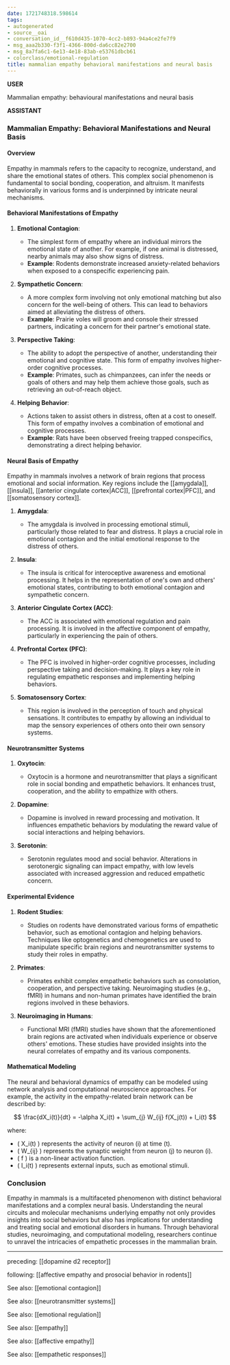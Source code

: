 ```yaml
---
date: 1721748318.598614
tags:
- autogenerated
- source__oai
- conversation_id__f610d435-1070-4cc2-b893-94a4ce2fe7f9
- msg_aaa2b330-f3f1-4366-800d-da6cc82e2700
- msg_8a7fa6c1-6e13-4e18-83ab-e53761dbcb61
- colorclass/emotional-regulation
title: mammalian empathy behavioral manifestations and neural basis
---
```


**USER**

Mammalian empathy: behavioural manifestations and neural basis


**ASSISTANT**

### Mammalian Empathy: Behavioral Manifestations and Neural Basis

#### Overview

Empathy in mammals refers to the capacity to recognize, understand, and share the emotional states of others. This complex social phenomenon is fundamental to social bonding, cooperation, and altruism. It manifests behaviorally in various forms and is underpinned by intricate neural mechanisms.

#### Behavioral Manifestations of Empathy

1. **Emotional Contagion**:
    - The simplest form of empathy where an individual mirrors the emotional state of another. For example, if one animal is distressed, nearby animals may also show signs of distress.
    - **Example**: Rodents demonstrate increased anxiety-related behaviors when exposed to a conspecific experiencing pain.

2. **Sympathetic Concern**:
    - A more complex form involving not only emotional matching but also concern for the well-being of others. This can lead to behaviors aimed at alleviating the distress of others.
    - **Example**: Prairie voles will groom and console their stressed partners, indicating a concern for their partner's emotional state.

3. **Perspective Taking**:
    - The ability to adopt the perspective of another, understanding their emotional and cognitive state. This form of empathy involves higher-order cognitive processes.
    - **Example**: Primates, such as chimpanzees, can infer the needs or goals of others and may help them achieve those goals, such as retrieving an out-of-reach object.

4. **Helping Behavior**:
    - Actions taken to assist others in distress, often at a cost to oneself. This form of empathy involves a combination of emotional and cognitive processes.
    - **Example**: Rats have been observed freeing trapped conspecifics, demonstrating a direct helping behavior.

#### Neural Basis of Empathy

Empathy in mammals involves a network of brain regions that process emotional and social information. Key regions include the [[amygdala]], [[insula]], [[anterior cingulate cortex|ACC]], [[prefrontal cortex|PFC]], and [[somatosensory cortex]].

1. **Amygdala**:
    - The amygdala is involved in processing emotional stimuli, particularly those related to fear and distress. It plays a crucial role in emotional contagion and the initial emotional response to the distress of others.

2. **Insula**:
    - The insula is critical for interoceptive awareness and emotional processing. It helps in the representation of one's own and others' emotional states, contributing to both emotional contagion and sympathetic concern.

3. **Anterior Cingulate Cortex (ACC)**:
    - The ACC is associated with emotional regulation and pain processing. It is involved in the affective component of empathy, particularly in experiencing the pain of others.

4. **Prefrontal Cortex (PFC)**:
    - The PFC is involved in higher-order cognitive processes, including perspective taking and decision-making. It plays a key role in regulating empathetic responses and implementing helping behaviors.

5. **Somatosensory Cortex**:
    - This region is involved in the perception of touch and physical sensations. It contributes to empathy by allowing an individual to map the sensory experiences of others onto their own sensory systems.

#### Neurotransmitter Systems

1. **Oxytocin**:
    - Oxytocin is a hormone and neurotransmitter that plays a significant role in social bonding and empathetic behaviors. It enhances trust, cooperation, and the ability to empathize with others.

2. **Dopamine**:
    - Dopamine is involved in reward processing and motivation. It influences empathetic behaviors by modulating the reward value of social interactions and helping behaviors.

3. **Serotonin**:
    - Serotonin regulates mood and social behavior. Alterations in serotonergic signaling can impact empathy, with low levels associated with increased aggression and reduced empathetic concern.

#### Experimental Evidence

1. **Rodent Studies**:
    - Studies on rodents have demonstrated various forms of empathetic behavior, such as emotional contagion and helping behaviors. Techniques like optogenetics and chemogenetics are used to manipulate specific brain regions and neurotransmitter systems to study their roles in empathy.

2. **Primates**:
    - Primates exhibit complex empathetic behaviors such as consolation, cooperation, and perspective taking. Neuroimaging studies (e.g., fMRI) in humans and non-human primates have identified the brain regions involved in these behaviors.

3. **Neuroimaging in Humans**:
    - Functional MRI (fMRI) studies have shown that the aforementioned brain regions are activated when individuals experience or observe others' emotions. These studies have provided insights into the neural correlates of empathy and its various components.

#### Mathematical Modeling

The neural and behavioral dynamics of empathy can be modeled using network analysis and computational neuroscience approaches. For example, the activity in the empathy-related brain network can be described by:

$$
\frac{dX_i(t)}{dt} = -\alpha X_i(t) + \sum_{j} W_{ij} f(X_j(t)) + I_i(t)
$$

where:
- \( X_i(t) \) represents the activity of neuron \(i\) at time \(t\).
- \( W_{ij} \) represents the synaptic weight from neuron \(j\) to neuron \(i\).
- \( f \) is a non-linear activation function.
- \( I_i(t) \) represents external inputs, such as emotional stimuli.

### Conclusion

Empathy in mammals is a multifaceted phenomenon with distinct behavioral manifestations and a complex neural basis. Understanding the neural circuits and molecular mechanisms underlying empathy not only provides insights into social behaviors but also has implications for understanding and treating social and emotional disorders in humans. Through behavioral studies, neuroimaging, and computational modeling, researchers continue to unravel the intricacies of empathetic processes in the mammalian brain.


---

preceding: [[dopamine d2 receptor]]  


following: [[affective empathy and prosocial behavior in rodents]]

See also: [[emotional contagion]]


See also: [[neurotransmitter systems]]


See also: [[emotional regulation]]


See also: [[empathy]]


See also: [[affective empathy]]


See also: [[empathetic responses]]